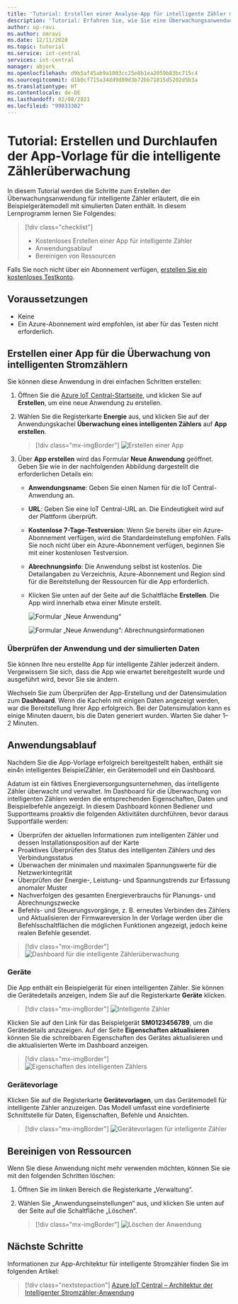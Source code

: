 ```yaml
---
title: 'Tutorial: Erstellen einer Analyse-App für intelligente Zähler mit IoT Central'
description: 'Tutorial: Erfahren Sie, wie Sie eine Überwachungsanwendung für intelligente Zähler mithilfe von Azure IoT Central-Anwendungsvorlagen erstellen.'
author: op-ravi
ms.author: omravi
ms.date: 12/11/2020
ms.topic: tutorial
ms.service: iot-central
services: iot-central
manager: abjork
ms.openlocfilehash: d9b5af45ab9a1003cc25e8b1ea2059b83bc715c4
ms.sourcegitcommit: d1b0cf715a34dd9d89d3b72bb71815d5202d5b3a
ms.translationtype: HT
ms.contentlocale: de-DE
ms.lasthandoff: 02/08/2021
ms.locfileid: "99833302"
---
```

# <a name="tutorial-create-and-walk-through-the-smart-meter-monitoring-app-template"></a>Tutorial: Erstellen und Durchlaufen der App-Vorlage für die intelligente Zählerüberwachung 

In diesem Tutorial werden die Schritte zum Erstellen der Überwachungsanwendung für intelligente Zähler erläutert, die ein Beispielgerätemodell mit simulierten Daten enthält. In diesem Lernprogramm lernen Sie Folgendes:

> [!div class="checklist"]
> * Kostenloses Erstellen einer App für intelligente Zähler
> * Anwendungsablauf
> * Bereinigen von Ressourcen


Falls Sie noch nicht über ein Abonnement verfügen, [erstellen Sie ein kostenloses Testkonto](https://azure.microsoft.com/free).

## <a name="prerequisites"></a>Voraussetzungen
- Keine
- Ein Azure-Abonnement wird empfohlen, ist aber für das Testen nicht erforderlich.

## <a name="create-a-smart-meter-monitoring-app"></a>Erstellen einer App für die Überwachung von intelligenten Stromzählern 

Sie können diese Anwendung in drei einfachen Schritten erstellen:

1. Öffnen Sie die [Azure IoT Central-Startseite](https://apps.azureiotcentral.com), und klicken Sie auf **Erstellen**, um eine neue Anwendung zu erstellen. 
1. Wählen Sie die Registerkarte **Energie** aus, und klicken Sie auf der Anwendungskachel **Überwachung eines intelligenten Zählers** auf **App erstellen**.

    > [!div class="mx-imgBorder"]
    > ![Erstellen einer App](media/tutorial-iot-central-smart-meter/smart-meter-build.png)
    

1. Über **App erstellen** wird das Formular **Neue Anwendung** geöffnet. Geben Sie wie in der nachfolgenden Abbildung dargestellt die erforderlichen Details ein:
    * **Anwendungsname**: Geben Sie einen Namen für die IoT Central-Anwendung an. 
    * **URL**: Geben Sie eine IoT Central-URL an. Die Eindeutigkeit wird auf der Plattform überprüft.
    * **Kostenlose 7-Tage-Testversion**: Wenn Sie bereits über ein Azure-Abonnement verfügen, wird die Standardeinstellung empfohlen. Falls Sie noch nicht über ein Azure-Abonnement verfügen, beginnen Sie mit einer kostenlosen Testversion.
    * **Abrechnungsinfo**: Die Anwendung selbst ist kostenlos. Die Detailangaben zu Verzeichnis, Azure-Abonnement und Region sind für die Bereitstellung der Ressourcen für die App erforderlich.
    * Klicken Sie unten auf der Seite auf die Schaltfläche **Erstellen**. Die App wird innerhalb etwa einer Minute erstellt.

        ![Formular „Neue Anwendung“](media/tutorial-iot-central-smart-meter/smart-meter-create-new-app.png)

        ![Formular „Neue Anwendung“: Abrechnungsinformationen](media/tutorial-iot-central-smart-meter/smart-meter-create-new-app-billinginfo.png)

### <a name="verify-the-application-and-simulated-data"></a>Überprüfen der Anwendung und der simulierten Daten

Sie können Ihre neu erstellte App für intelligente Zähler jederzeit ändern. Vergewissern Sie sich, dass die App wie erwartet bereitgestellt wurde und ausgeführt wird, bevor Sie sie ändern.

Wechseln Sie zum Überprüfen der App-Erstellung und der Datensimulation zum **Dashboard**. Wenn die Kacheln mit einigen Daten angezeigt werden, war die Bereitstellung Ihrer App erfolgreich. Bei der Datensimulation kann es einige Minuten dauern, bis die Daten generiert wurden. Warten Sie daher 1–2 Minuten. 

## <a name="application-walk-through"></a>Anwendungsablauf
Nachdem Sie die App-Vorlage erfolgreich bereitgestellt haben, enthält sie ein4n intelligentes BeispielZähler, ein Gerätemodell und ein Dashboard. 

Adatum ist ein fiktives Energieversorgungsunternehmen, das intelligente Zähler überwacht und verwaltet. Im Dashboard für die Überwachung von intelligenten Zählern werden die entsprechenden Eigenschaften, Daten und Beispielbefehle angezeigt. In diesem Dashboard können Bediener und Supportteams proaktiv die folgenden Aktivitäten durchführen, bevor daraus Supportfälle werden: 
* Überprüfen der aktuellen Informationen zum intelligenten Zähler und dessen Installationsposition auf der Karte
* Proaktives Überprüfen des Status des intelligenten Zählers und des Verbindungsstatus 
* Überwachen der minimalen und maximalen Spannungswerte für die Netzwerkintegrität 
* Überprüfen der Energie-, Leistung- und Spannungstrends zur Erfassung anomaler Muster 
* Nachverfolgen des gesamten Energieverbrauchs für Planungs- und Abrechnungszwecke
* Befehls- und Steuerungsvorgänge, z. B. erneutes Verbinden des Zählers und Aktualisieren der Firmwareversion In der Vorlage werden über die Befehlsschaltflächen die möglichen Funktionen angezeigt, jedoch keine realen Befehle gesendet. 

> [!div class="mx-imgBorder"]
> ![Dashboard für die intelligente Zählerüberwachung](media/tutorial-iot-central-smart-meter/smart-meter-dashboard.png)

### <a name="devices"></a>Geräte
Die App enthält ein Beispielgerät für einen intelligenten Zähler. Sie können die Gerätedetails anzeigen, indem Sie auf die Registerkarte **Geräte** klicken.

> [!div class="mx-imgBorder"]
> ![Intelligente Zähler](media/tutorial-iot-central-smart-meter/smart-meter-devices.png)

Klicken Sie auf den Link für das Beispielgerät **SM0123456789**, um die Gerätedetails anzuzeigen. Auf der Seite **Eigenschaften aktualisieren** können Sie die schreibbaren Eigenschaften des Gerätes aktualisieren und die aktualisierten Werte im Dashboard anzeigen.

> [!div class="mx-imgBorder"]
> ![Eigenschaften des intelligenten Zählers](media/tutorial-iot-central-smart-meter/smart-meter-device-properties.png)

### <a name="device-template"></a>Gerätevorlage
Klicken Sie auf die Registerkarte **Gerätevorlagen**, um das Gerätemodell für intelligente Zähler anzuzeigen. Das Modell umfasst eine vordefinierte Schnittstelle für Daten, Eigenschaften, Befehle und Ansichten.

> [!div class="mx-imgBorder"]
> ![Gerätevorlagen für intelligente Zähler](media/tutorial-iot-central-smart-meter/smart-meter-device-template.png)


## <a name="clean-up-resources"></a>Bereinigen von Ressourcen
Wenn Sie diese Anwendung nicht mehr verwenden möchten, können Sie sie mit den folgenden Schritten löschen:

1. Öffnen Sie im linken Bereich die Registerkarte „Verwaltung“.
1. Wählen Sie „Anwendungseinstellungen“ aus, und klicken Sie unten auf der Seite auf die Schaltfläche „Löschen“. 

    > [!div class="mx-imgBorder"]
    > ![Löschen der Anwendung](media/tutorial-iot-central-smart-meter/smart-meter-delete-app.png)

## <a name="next-steps"></a>Nächste Schritte

Informationen zur App-Architektur für intelligente Stromzähler finden Sie im folgenden Artikel:

> [!div class="nextstepaction"]
> [Azure IoT Central – Architektur der Intelligenter Stromzähler-Anwendung](./concept-iot-central-smart-meter-app.md)
